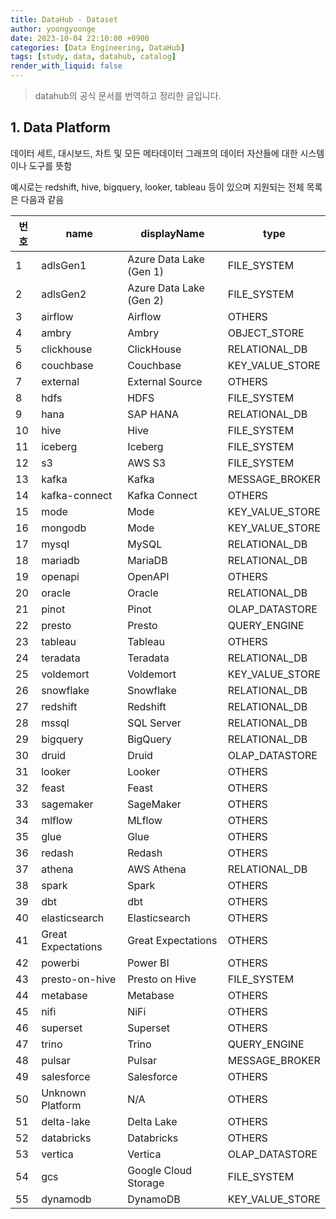 ```yaml
---
title: DataHub - Dataset
author: yoongyoonge
date: 2023-10-04 22:10:00 +0900
categories: [Data Engineering, DataHub]
tags: [study, data, datahub, catalog]
render_with_liquid: false
---
```


> datahub의 공식 문서를 번역하고 정리한 글입니다.


## 1. Data Platform

데이터 세트, 대시보드, 차트 및 모든 메타데이터 그래프의 데이터 자산들에 대한 시스템이나 도구를 뜻함

예시로는 redshift, hive, bigquery, looker, tableau 등이 있으며 지원되는 전체 목록은 다음과 같음


| 번호 | name               | displayName             | type            |
| ---- | ------------------ | ----------------------- | --------------- |
| 1    | adlsGen1           | Azure Data Lake (Gen 1) | FILE_SYSTEM     |
| 2    | adlsGen2           | Azure Data Lake (Gen 2) | FILE_SYSTEM     |
| 3    | airflow            | Airflow                 | OTHERS          |
| 4    | ambry              | Ambry                   | OBJECT_STORE    |
| 5    | clickhouse         | ClickHouse              | RELATIONAL_DB   |
| 6    | couchbase          | Couchbase               | KEY_VALUE_STORE |
| 7    | external           | External Source         | OTHERS          |
| 8    | hdfs               | HDFS                    | FILE_SYSTEM     |
| 9    | hana               | SAP HANA                | RELATIONAL_DB   |
| 10   | hive               | Hive                    | FILE_SYSTEM     |
| 11   | iceberg            | Iceberg                 | FILE_SYSTEM     |
| 12   | s3                 | AWS S3                  | FILE_SYSTEM     |
| 13   | kafka              | Kafka                   | MESSAGE_BROKER  |
| 14   | kafka-connect      | Kafka Connect           | OTHERS          |
| 15   | mode               | Mode                    | KEY_VALUE_STORE |
| 16   | mongodb            | Mode                    | KEY_VALUE_STORE |
| 17   | mysql              | MySQL                   | RELATIONAL_DB   |
| 18   | mariadb            | MariaDB                 | RELATIONAL_DB   |
| 19   | openapi            | OpenAPI                 | OTHERS          |
| 20   | oracle             | Oracle                  | RELATIONAL_DB   |
| 21   | pinot              | Pinot                   | OLAP_DATASTORE  |
| 22   | presto             | Presto                  | QUERY_ENGINE    |
| 23   | tableau            | Tableau                 | OTHERS          |
| 24   | teradata           | Teradata                | RELATIONAL_DB   |
| 25   | voldemort          | Voldemort               | KEY_VALUE_STORE |
| 26   | snowflake          | Snowflake               | RELATIONAL_DB   |
| 27   | redshift           | Redshift                | RELATIONAL_DB   |
| 28   | mssql              | SQL Server              | RELATIONAL_DB   |
| 29   | bigquery           | BigQuery                | RELATIONAL_DB   |
| 30   | druid              | Druid                   | OLAP_DATASTORE  |
| 31   | looker             | Looker                  | OTHERS          |
| 32   | feast              | Feast                   | OTHERS          |
| 33   | sagemaker          | SageMaker               | OTHERS          |
| 34   | mlflow             | MLflow                  | OTHERS          |
| 35   | glue               | Glue                    | OTHERS          |
| 36   | redash             | Redash                  | OTHERS          |
| 37   | athena             | AWS Athena              | RELATIONAL_DB   |
| 38   | spark              | Spark                   | OTHERS          |
| 39   | dbt                | dbt                     | OTHERS          |
| 40   | elasticsearch      | Elasticsearch           | OTHERS          |
| 41   | Great Expectations | Great Expectations      | OTHERS          |
| 42   | powerbi            | Power BI                | OTHERS          |
| 43   | presto-on-hive     | Presto on Hive          | FILE_SYSTEM     |
| 44   | metabase           | Metabase                | OTHERS          |
| 45   | nifi               | NiFi                    | OTHERS          |
| 46   | superset           | Superset                | OTHERS          |
| 47   | trino              | Trino                   | QUERY_ENGINE    |
| 48   | pulsar             | Pulsar                  | MESSAGE_BROKER  |
| 49   | salesforce         | Salesforce              | OTHERS          |
| 50   | Unknown Platform   | N/A                     | OTHERS          |
| 51   | delta-lake         | Delta Lake              | OTHERS          |
| 52   | databricks         | Databricks              | OTHERS          |
| 53   | vertica            | Vertica                 | OLAP_DATASTORE  |
| 54   | gcs                | Google Cloud Storage    | FILE_SYSTEM     |
| 55   | dynamodb           | DynamoDB                | KEY_VALUE_STORE |



